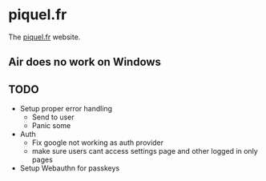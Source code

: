 # piquel.fr

The [piquel.fr](https://piquel.fr) website.

## Air does no work on Windows

## TODO

- Setup proper error handling
  - Send to user
  - Panic some
- Auth
  - Fix google not working as auth provider
  - make sure users cant access settings page and other logged in only pages
- Setup Webauthn for passkeys
